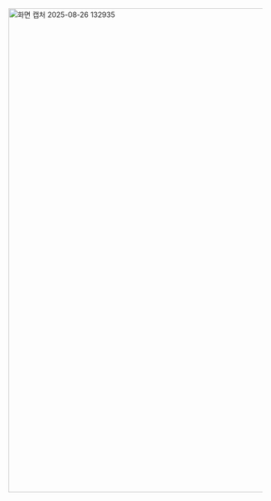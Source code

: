 <img width="528" height="960" alt="화면 캡처 2025-08-26 132935" src="https://github.com/user-attachments/assets/a30a22ca-a7ad-4450-8433-b3422a687894" />
